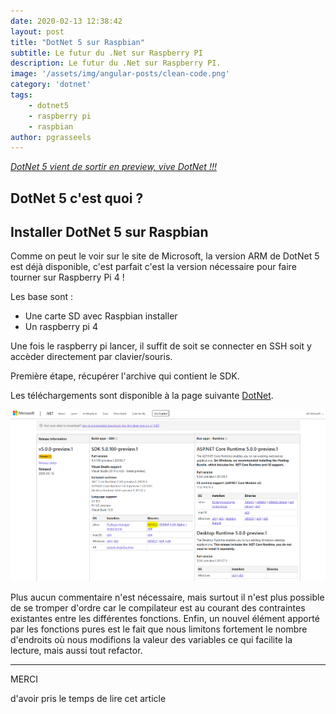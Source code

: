 ```yaml
---
date: 2020-02-13 12:38:42
layout: post
title: "DotNet 5 sur Raspbian"
subtitle: Le futur du .Net sur Raspberry PI
description: Le futur du .Net sur Raspberry PI.
image: '/assets/img/angular-posts/clean-code.png'
category: 'dotnet'
tags:
    - dotnet5
    - raspberry pi
    - raspbian
author: pgrasseels
---
```


[*DotNet 5 vient de sortir en preview, vive DotNet !!!*](https://devblogs.microsoft.com/aspnet/asp-net-core-updates-in-net-5-preview-1)

## DotNet 5 c'est quoi ?

## Installer DotNet 5 sur Raspbian
Comme on peut le voir sur le site de Microsoft, la version ARM de DotNet 5 est déjà disponible, c'est parfait c'est la version nécessaire pour faire tourner sur Raspberry Pi 4 !

Les base sont : 
- Une carte SD avec Raspbian installer
- Un raspberry pi 4

Une fois le raspberry pi lancer, il suffit de soit se connecter en SSH soit y accèder directement par clavier/souris.

Première étape, récupérer l'archive qui contient le SDK.

Les téléchargements sont disponible à la page suivante [DotNet](https://dotnet.microsoft.com/download/dotnet-core/5.0).

![download_link](/assets/img/dotnet5-raspbian/download.PNG)

Plus aucun commentaire n'est nécessaire, mais surtout il n'est plus possible de se tromper d'ordre car le compilateur est au courant des contraintes existantes entre les différentes fonctions.
Enfin, un nouvel élément apporté par les fonctions pures est le fait que nous limitons fortement le nombre d'endroits où nous modifions la valeur des variables ce qui facilite la lecture, mais aussi tout refactor.

---

<div class="gratitude">
    <span>MERCI</span>
    <p>d'avoir pris le temps de lire cet article</p>
</div>
